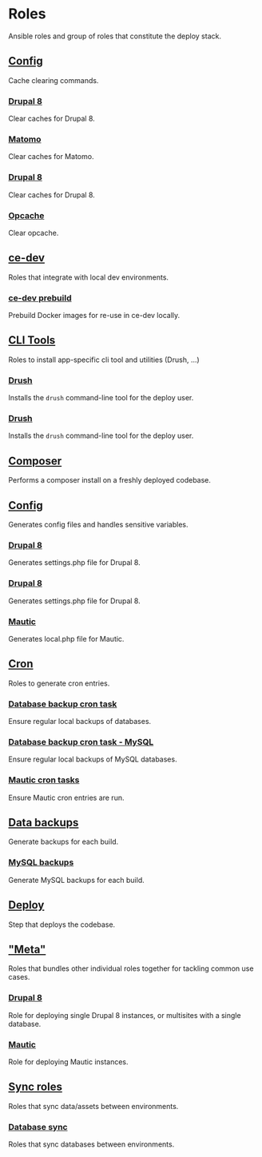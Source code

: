 # Roles
Ansible roles and group of roles that constitute the deploy stack.
<!--TOC-->
## [Config](cache_clear/README.md)
Cache clearing commands.
### [Drupal 8](cache_clear/cache_clear-drupal8/README.md)
Clear caches for Drupal 8.
### [Matomo](cache_clear/cache_clear-matomo/README.md)
Clear caches for Matomo.
### [Drupal 8](cache_clear/cache_clear-mautic/README.md)
Clear caches for Drupal 8.
### [Opcache](cache_clear/cache_clear-opcache/README.md)
Clear opcache.
## [ce-dev](ce_dev/README.md)
Roles that integrate with local dev environments.

### [ce-dev prebuild](ce_dev/ce_dev_prebuild/README.md)
Prebuild Docker images for re-use in ce-dev locally.
## [CLI Tools](cli/README.md)
Roles to install app-specific cli tool and utilities (Drush, ...)
### [Drush](cli/cachetool/README.md)
Installs the `drush` command-line tool for the deploy user.
### [Drush](cli/drush/README.md)
Installs the `drush` command-line tool for the deploy user.
## [Composer](composer/README.md)
Performs a composer install on a freshly deployed codebase.
## [Config](config_generate/README.md)
Generates config files and handles sensitive variables.
### [Drupal 8](config_generate/config_generate-drupal8/README.md)
Generates settings.php file for Drupal 8.
### [Drupal 8](config_generate/config_generate-matomo/README.md)
Generates settings.php file for Drupal 8.
### [Mautic](config_generate/config_generate-mautic/README.md)
Generates local.php file for Mautic.
## [Cron](cron/README.md)
Roles to generate cron entries.
### [Database backup cron task](cron/cron_database_backup/README.md)
Ensure regular local backups of databases.
### [Database backup cron task - MySQL](cron/cron_matomo/README.md)
Ensure regular local backups of MySQL databases.
### [Mautic cron tasks](cron/cron_mautic/README.md)
Ensure Mautic cron entries are run.
## [Data backups](database_backup/README.md)
Generate backups for each build.
### [MySQL backups](database_backup/database_backup-mysql/README.md)
Generate MySQL backups for each build.
## [Deploy](deploy_code/README.md)
Step that deploys the codebase.
## ["Meta"](meta/README.md)
Roles that bundles other individual roles together for tackling common use cases.
### [Drupal 8](meta/deploy-drupal8/README.md)
Role for deploying single Drupal 8 instances, or multisites with a single database.
### [Mautic](meta/deploy-mautic/README.md)
Role for deploying Mautic instances.
## [Sync roles](sync/README.md)
Roles that sync data/assets between environments.
### [Database sync](sync/database_sync/README.md)
Roles that sync databases between environments.
<!--ENDTOC-->
